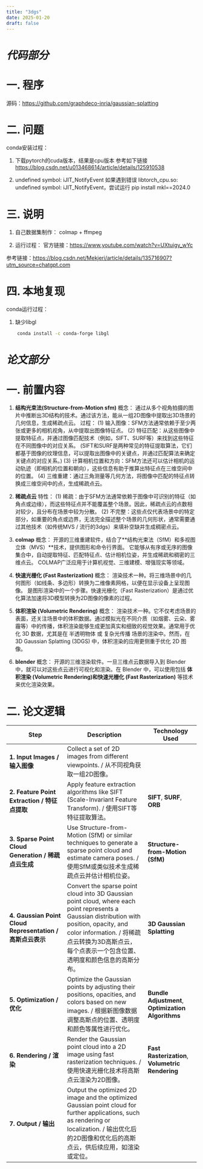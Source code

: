 ```yaml
---
title: "3dgs"
date: 2025-01-20
draft: false
---
```


# *代码部分*

# 一. 程序

源码：<https://github.com/graphdeco-inria/gaussian-splatting>

# 二. 问题

conda安装过程：

1. 下载pytorch的cuda版本，结果是cpu版本
参考如下链接
https://blog.csdn.net/u013468614/article/details/125910538

2. undefined symbol: iJIT_NotifyEvent
如果遇到错误 libtorch_cpu.so: undefined symbol: iJIT_NotifyEvent，尝试运行 pip install mkl==2024.0

# 三. 说明
1. 自己数据集制作：
   colmap + ffmpeg
   
2. 运行过程：
官方链接：<https://www.youtube.com/watch?v=UXtuigy_wYc>

参考链接：<https://blog.csdn.net/Mekjeri/article/details/135716907?utm_source=chatgpt.com>

# 四. 本地复现

conda运行过程：
1. 缺少libgl
```bash
    conda install -c conda-forge libgl
```




# *论文部分*

# 一. 前置内容

1. **结构光束法(Structure-from-Motion sfm)**
    概念：
    通过从多个视角拍摄的图片中推断出3D结构的技术。通过该方法，能从一组2D图像中提取出3D场景的几何信息，生成稀疏点云。
    过程：
    (1) 输入图像：SFM方法通常依赖于至少两张或更多的相机视角，从中提取出图像特征点。
    (2) 特征匹配：从这些图像中提取特征点，并通过图像匹配技术（例如，SIFT、SURF等）来找到这些特征在不同图像中的对应关系。
        (SIFT和SURF是两种常见的特征提取算法，它们都基于图像的纹理信息，可以提取出图像中的关键点，并通过匹配算法来确定关键点的对应关系。)
    (3) 计算相机位置和方向：SFM方法还可以估计相机的运动轨迹（即相机的位置和朝向），这些信息有助于推算出特征点在三维空间中的位置。
    (4) 三维重建：通过三角测量等几何方法，将图像中匹配的特征点转换成三维空间中的点，生成稀疏点云。

2. **稀疏点云**
    特性：
    (1) 稀疏：由于SFM方法通常依赖于图像中可识别的特征（如角点或边缘），而这些特征点并不能覆盖整个场景。因此，稀疏点云的点数相对较少，且分布在场景中较为分散。
    (2) 不完整：这些点仅代表场景中的特定部分，如重要的角点或边界，无法完全描述整个场景的几何形状，通常需要通过其他技术（如传统MVS / 流行的3dgs）来填补空缺并生成稠密点云。

3. **colmap**
    概念：
    开源的三维重建软件，结合了**结构光束法（SfM）和多视图立体（MVS）**技术，提供图形和命令行界面。 它能够从有序或无序的图像集合中，自动提取特征、匹配特征点、估计相机位姿，并生成稀疏和稠密的三维点云。 COLMAP广泛应用于计算机视觉、三维建模、增强现实等领域。

4. **快速光栅化 (Fast Rasterization)**
    概念：
    渲染技术一种。将三维场景中的几何图形（如线条、多边形）转换为二维像素网格，以便在显示设备上呈现图像。 是图形渲染中的一个步骤。快速光栅化（Fast Rasterization）是通过优化算法加速将3D模型转换为2D图像的像素的过程。

5. **体积渲染 (Volumetric Rendering)**
    概念：
    渲染技术一种。它不仅考虑场景的表面，还关注场景中的体积数据。通过模拟光在不同介质（如烟雾、云朵、雾霾等）中的传播，体积渲染能够生成更加真实和细致的视觉效果。通常用于优化 3D 数据，尤其是在 半透明物体 或 复杂光传播 场景的渲染中。然而，在 3D Gaussian Splatting (3DGS) 中，体积渲染的应用更侧重于优化 2D 图像。

6. **blender**
    概念：
    开源的三维渲染软件。一旦三维点云数据导入到 Blender 中，就可以对这些点云进行可视化和渲染。在 Blender 中，可以使用包括 **体积渲染 (Volumetric Rendering)和快速光栅化 (Fast Rasterization)** 等技术来优化渲染效果。


# 二. 论文逻辑

| **Step**                                | **Description**                                                                                       | **Technology Used**                       |
|-----------------------------------------|-------------------------------------------------------------------------------------------------------|------------------------------------------|
| **1. Input Images / 输入图像**          | Collect a set of 2D images from different viewpoints. / 从不同视角获取一组2D图像。                       |                                          |
| **2. Feature Point Extraction / 特征点提取** | Apply feature extraction algorithms like SIFT (Scale-Invariant Feature Transform). / 使用SIFT等特征提取算法。 | **SIFT**, **SURF**, **ORB**              |
| **3. Sparse Point Cloud Generation / 稀疏点云生成** | Use Structure-from-Motion (SfM) or similar techniques to generate a sparse point cloud and estimate camera poses. / 使用SfM或类似技术生成稀疏点云并估计相机位姿。 | **Structure-from-Motion (SfM)**          |
| **4. Gaussian Point Cloud Representation / 高斯点云表示** | Convert the sparse point cloud into 3D Gaussian point cloud, where each point represents a Gaussian distribution with position, opacity, and color information. / 将稀疏点云转换为3D高斯点云，每个点表示一个包含位置、透明度和颜色信息的高斯分布。 | **3D Gaussian Splatting**               |
| **5. Optimization / 优化**             | Optimize the Gaussian points by adjusting their positions, opacities, and colors based on new images. / 根据新图像数据调整高斯点的位置、透明度和颜色等属性进行优化。 | **Bundle Adjustment**, **Optimization Algorithms** |
| **6. Rendering / 渲染**                | Render the Gaussian point cloud into a 2D image using fast rasterization techniques. / 使用快速光栅化技术将高斯点云渲染为2D图像。 | **Fast Rasterization**, **Volumetric Rendering** |
| **7. Output / 输出**                   | Output the optimized 2D image and the optimized Gaussian point cloud for further applications, such as rendering or localization. / 输出优化后的2D图像和优化后的高斯点云，供后续应用，如渲染或定位。 |                                          |

